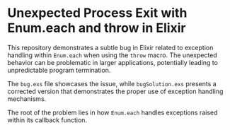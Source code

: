# Unexpected Process Exit with Enum.each and throw in Elixir

This repository demonstrates a subtle bug in Elixir related to exception handling within `Enum.each` when using the `throw` macro.  The unexpected behavior can be problematic in larger applications, potentially leading to unpredictable program termination. 

The `bug.exs` file showcases the issue, while `bugSolution.exs` presents a corrected version that demonstrates the proper use of exception handling mechanisms. 

The root of the problem lies in how `Enum.each` handles exceptions raised within its callback function.